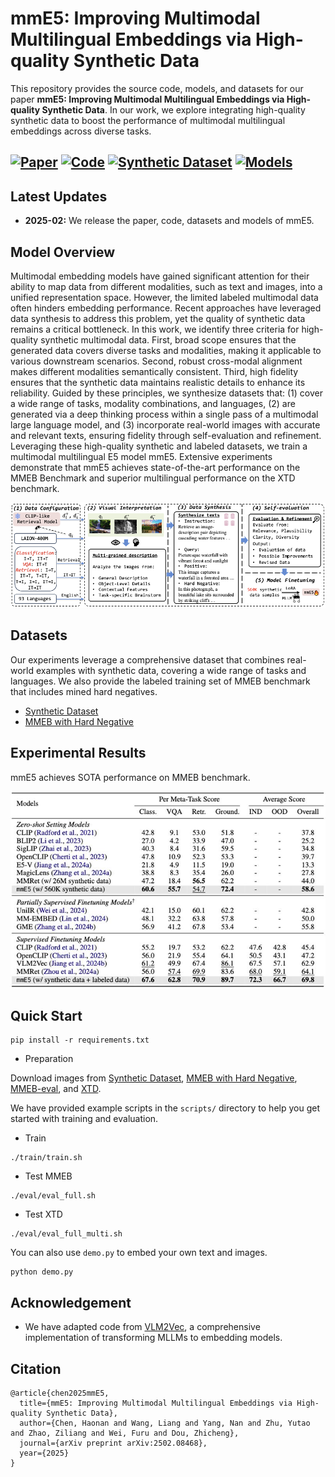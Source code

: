 # mmE5: Improving Multimodal Multilingual Embeddings via High-quality Synthetic Data

This repository provides the source code, models, and datasets for our paper **mmE5: Improving Multimodal Multilingual Embeddings via High-quality Synthetic Data**. In our work, we explore integrating high-quality synthetic data to boost the performance of multimodal multilingual embeddings across diverse tasks.

[![Paper](https://img.shields.io/badge/-Paper-black?style=flat&logo=arxiv)](https://arxiv.org/abs/2502.08468)
[![Code](https://img.shields.io/badge/-Code-green?style=flat&logo=github)](https://github.com/haon-chen/mmE5)
[![Synthetic Dataset](https://img.shields.io/badge/-Dataset-red?style=flat)](https://huggingface.co/datasets/Haon-Chen/mmE5-synthetic)
[![Models](https://img.shields.io/badge/-Models-red?style=flat)](https://huggingface.co/intfloat/mmE5-mllama-11b-instruct)
---

## Latest Updates
- **2025-02:** We release the paper, code, datasets and models of mmE5.

## Model Overview
Multimodal embedding models have gained significant attention for their ability to map data from different modalities, such as text and images, into a unified representation space. However, the limited labeled multimodal data often hinders embedding performance. Recent approaches have leveraged data synthesis to address this problem, yet the quality of synthetic data remains a critical bottleneck. In this work, we identify three criteria for high-quality synthetic multimodal data. First, broad scope ensures that the generated data covers diverse tasks and modalities, making it applicable to various downstream scenarios. Second, robust cross-modal alignment makes different modalities semantically consistent. Third, high fidelity ensures that the synthetic data maintains realistic details to enhance its reliability. Guided by these principles, we synthesize datasets that: (1) cover a wide range of tasks, modality combinations, and languages, (2) are generated via a deep thinking process within a single pass of a multimodal large language model, and (3) incorporate real-world images with accurate and relevant texts, ensuring fidelity through self-evaluation and refinement. Leveraging these high-quality synthetic and labeled datasets, we train a multimodal multilingual E5 model mmE5.  Extensive experiments demonstrate that mmE5 achieves state-of-the-art performance on the MMEB Benchmark and superior multilingual performance on the XTD benchmark.

<img width="1432" alt="mmE5 Architecture Diagram" src="figures/model_architecture.jpg">

## Datasets
Our experiments leverage a comprehensive dataset that combines real-world examples with synthetic data, covering a wide range of tasks and languages. We also provide the labeled training set of MMEB benchmark that includes mined hard negatives.
- [Synthetic Dataset](https://huggingface.co/datasets/Haon-Chen/mmE5-synthetic)
- [MMEB with Hard Negative](https://huggingface.co/datasets/Haon-Chen/mmE5-MMEB-hardneg)

## Experimental Results
mmE5 achieves SOTA performance on MMEB benchmark.

<img alt="Experimental Results" src="figures/exp_result.jpg">

## Quick Start

```
pip install -r requirements.txt
```

- Preparation

Download images from [Synthetic Dataset](https://huggingface.co/datasets/Haon-Chen/mmE5-synthetic), [MMEB with Hard Negative](https://huggingface.co/datasets/Haon-Chen/mmE5-MMEB-hardneg), [MMEB-eval](https://huggingface.co/datasets/TIGER-Lab/MMEB-eval), and [XTD](https://huggingface.co/datasets/Haon-Chen/XTD-10).

We have provided example scripts in the `scripts/` directory to help you get started with training and evaluation.
- Train
```
./train/train.sh
```
- Test MMEB
```
./eval/eval_full.sh
```
- Test XTD
```
./eval/eval_full_multi.sh
```

You can also use `demo.py` to embed your own text and images.
```
python demo.py
```

## Acknowledgement
- We have adapted code from [VLM2Vec](https://github.com/TIGER-AI-Lab/VLM2Vec), a comprehensive implementation of transforming MLLMs to embedding models.


## Citation
```
@article{chen2025mmE5,
  title={mmE5: Improving Multimodal Multilingual Embeddings via High-quality Synthetic Data},
  author={Chen, Haonan and Wang, Liang and Yang, Nan and Zhu, Yutao and Zhao, Ziliang and Wei, Furu and Dou, Zhicheng},
  journal={arXiv preprint arXiv:2502.08468},
  year={2025}
}
```
